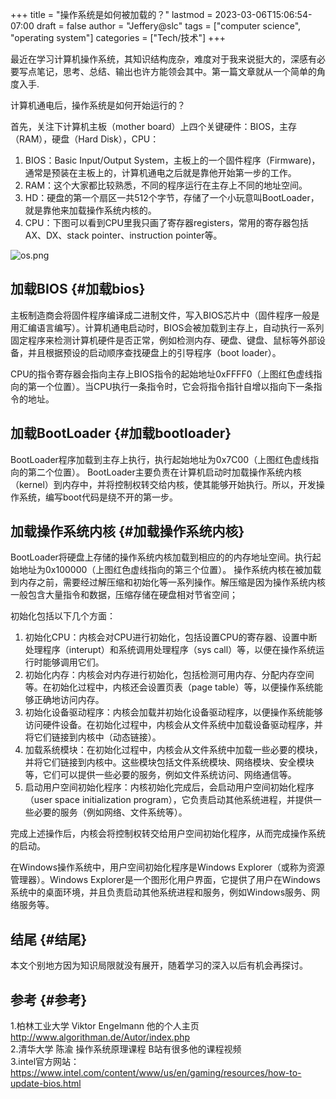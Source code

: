 +++
title = "操作系统是如何被加载的？"
lastmod = 2023-03-06T15:06:54-07:00
draft = false
author = "Jeffery@slc"
tags = ["computer science", "operating system"]
categories = ["Tech/技术"]
+++


最近在学习计算机操作系统，其知识结构庞杂，难度对于我来说挺大的，深感有必要写点笔记，思考、总结、输出也许方能领会其中。第一篇文章就从一个简单的角度入手.

计算机通电后，操作系统是如何开始运行的？

首先，关注下计算机主板（mother board）上四个关键硬件：BIOS，主存（RAM），硬盘（Hard Disk），CPU：
1. BIOS：Basic Input/Output System，主板上的一个固件程序（Firmware)，通常是预装在主板上的，计算机通电之后就是靠他开始第一步的工作。
2. RAM：这个大家都比较熟悉，不同的程序运行在主存上不同的地址空间。
3. HD：硬盘的第一个扇区一共512个字节，存储了一个小玩意叫BootLoader，就是靠他来加载操作系统内核的。
4. CPU：下图可以看到CPU里我只画了寄存器registers，常用的寄存器包括AX、DX、stack pointer、instruction pointer等。

![os.png](/images/os.png)

## 加载BIOS {#加载bios}
主板制造商会将固件程序编译成二进制文件，写入BIOS芯片中（固件程序一般是用汇编语言编写）。计算机通电启动时，BIOS会被加载到主存上，自动执行一系列固定程序来检测计算机硬件是否正常，例如检测内存、硬盘、键盘、鼠标等外部设备，并且根据预设的启动顺序查找硬盘上的引导程序（boot loader）。

CPU的指令寄存器会指向主存上BIOS指令的起始地址0xFFFF0（上图红色虚线指向的第一个位置）。当CPU执行一条指令时，它会将指令指针自增以指向下一条指令的地址。


## 加载BootLoader {#加载bootloader}
BootLoader程序加载到主存上执行，执行起始地址为0x7C00（上图红色虚线指向的第二个位置）。
BootLoader主要负责在计算机启动时加载操作系统内核（kernel）到内存中，并将控制权转交给内核，使其能够开始执行。所以，开发操作系统，编写boot代码是绕不开的第一步。


## 加载操作系统内核 {#加载操作系统内核}
BootLoader将硬盘上存储的操作系统内核加载到相应的的内存地址空间。执行起始地址为0x100000（上图红色虚线指向的第三个位置）。
操作系统内核在被加载到内存之前，需要经过解压缩和初始化等一系列操作。解压缩是因为操作系统内核一般包含大量指令和数据，压缩存储在硬盘相对节省空间；

初始化包括以下几个方面：<br>
1.  初始化CPU：内核会对CPU进行初始化，包括设置CPU的寄存器、设置中断处理程序（interupt）和系统调用处理程序（sys call）等，以便在操作系统运行时能够调用它们。
2.  初始化内存：内核会对内存进行初始化，包括检测可用内存、分配内存空间等。在初始化过程中，内核还会设置页表（page table）等，以便操作系统能够正确地访问内存。
3.  初始化设备驱动程序：内核会加载并初始化设备驱动程序，以便操作系统能够访问硬件设备。在初始化过程中，内核会从文件系统中加载设备驱动程序，并将它们链接到内核中（动态链接）。
4.  加载系统模块：在初始化过程中，内核会从文件系统中加载一些必要的模块，并将它们链接到内核中。这些模块包括文件系统模块、网络模块、安全模块等，它们可以提供一些必要的服务，例如文件系统访问、网络通信等。
5.  启动用户空间初始化程序：内核初始化完成后，会启动用户空间初始化程序（user space initialization program），它负责启动其他系统进程，并提供一些必要的服务（例如网络、文件系统等）。

完成上述操作后，内核会将控制权转交给用户空间初始化程序，从而完成操作系统的启动。

在Windows操作系统中，用户空间初始化程序是Windows Explorer（或称为资源管理器）。Windows Explorer是一个图形化用户界面，它提供了用户在Windows系统中的桌面环境，并且负责启动其他系统进程和服务，例如Windows服务、网络服务等。


## 结尾 {#结尾}
本文个别地方因为知识局限就没有展开，随着学习的深入以后有机会再探讨。


## 参考 {#参考}
1.柏林工业大学 Viktor Engelmann 他的个人主页<http://www.algorithman.de/Autor/index.php> <br>
2.清华大学 陈渝 操作系统原理课程 B站有很多他的课程视频 <br>
3.intel官方网站：<https://www.intel.com/content/www/us/en/gaming/resources/how-to-update-bios.html>
